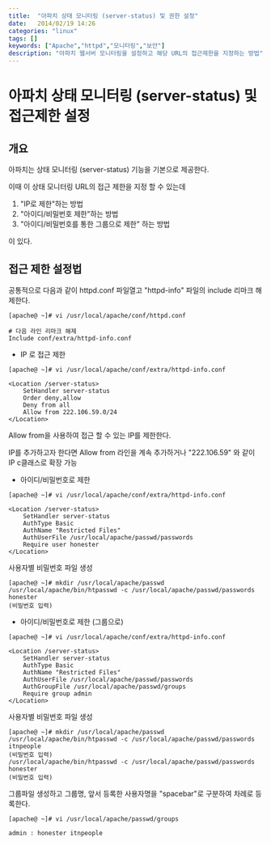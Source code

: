 ```yaml
---
title:  "아파치 상태 모니터링 (server-status) 및 권한 설정"
date:   2014/02/19 14:26
categories: "linux"
tags: []
keywords: ["Apache","httpd","모니터링","보안"]
description: "아파치 웹서버 모니터링을 설정하고 해당 URL의 접근제한을 지정하는 방법"
---
```


# 아파치 상태 모니터링 (server-status) 및 접근제한 설정


## 개요
아파치는 상태 모니터링 (server-status) 기능을 기본으로 제공한다.

이때 이 상태 모니터링 URL의 접근 제한을 지정 할 수 있는데

1. "IP로 제한"하는 방법
1. "아이디/비밀번호 제한"하는 방법
1. "아이디/비밀번호를 통한 그룹으로 제한" 하는 방법

이 있다.

## 접근 제한 설정법

공통적으로 다음과 같이 httpd.conf 파일열고 "httpd-info" 파일의 include 리마크 해제한다.

```
[apache@ ~]# vi /usr/local/apache/conf/httpd.conf
```

```
# 다음 라인 리마크 해제
Include conf/extra/httpd-info.conf	
```

- IP 로 접근 제한

```
[apache@ ~]# vi /usr/local/apache/conf/extra/httpd-info.conf	
```

```
<Location /server-status>
	SetHandler server-status
	Order deny,allow
	Deny from all
	Allow from 222.106.59.0/24
</Location>	
```

  Allow from을 사용하여 접근 할 수 있는 IP를 제한한다.

  IP를 추가하고자 한다면 Allow from 라인을 계속 추가하거나 "222.106.59" 와 같이 IP c클래스로 확장 가능

- 아이디/비밀번호로 제한

```
[apache@ ~]# vi /usr/local/apache/conf/extra/httpd-info.conf
```

```
<Location /server-status>
	SetHandler server-status
	AuthType Basic
	AuthName "Restricted Files"
	AuthUserFile /usr/local/apache/passwd/passwords
	Require user honester
</Location>	
```

사용자별 비밀번호	파일 생성

```
[apache@ ~]# mkdir /usr/local/apache/passwd
/usr/local/apache/bin/htpasswd -c /usr/local/apache/passwd/passwords honester
(비밀번호 입력)	
```

- 아이디/비밀번호로 제한 (그룹으로)

```
[apache@ ~]# vi /usr/local/apache/conf/extra/httpd-info.conf	
```

```
<Location /server-status>
	SetHandler server-status
	AuthType Basic
	AuthName "Restricted Files"
	AuthUserFile /usr/local/apache/passwd/passwords
	AuthGroupFile /usr/local/apache/passwd/groups
	Require group admin
</Location>
```

사용자별 비밀번호	파일 생성

```
[apache@ ~]# mkdir /usr/local/apache/passwd
/usr/local/apache/bin/htpasswd -c /usr/local/apache/passwd/passwords itnpeople
(비밀번호 입력)
/usr/local/apache/bin/htpasswd -c /usr/local/apache/passwd/passwords honester
(비밀번호 입력)	
```

그룹파일 생성하고 그룹명, 앞서 등록한 사용자명을 "spacebar"로 구분하여 차례로 등록한다.

```
[apache@ ~]# vi /usr/local/apache/passwd/groups	
```

```
admin : honester itnpeople	
```
